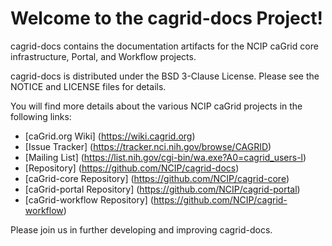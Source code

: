 Welcome to the cagrid-docs Project!
=====================================

cagrid-docs contains the documentation artifacts for the NCIP caGrid core infrastructure, Portal, and Workflow projects.

cagrid-docs is distributed under the BSD 3-Clause License. Please see the NOTICE and LICENSE files for details.

You will find more details about the various NCIP caGrid projects in the following links:

 * [caGrid.org Wiki] (https://wiki.cagrid.org)
 * [Issue Tracker] (https://tracker.nci.nih.gov/browse/CAGRID)
 * [Mailing List] (https://list.nih.gov/cgi-bin/wa.exe?A0=cagrid_users-l)
 * [Repository] (https://github.com/NCIP/cagrid-docs)
 * [caGrid-core Repository] (https://github.com/NCIP/cagrid-core)
 * [caGrid-portal Repository] (https://github.com/NCIP/cagrid-portal)
 * [caGrid-workflow Repository] (https://github.com/NCIP/cagrid-workflow)

Please join us in further developing and improving cagrid-docs.
